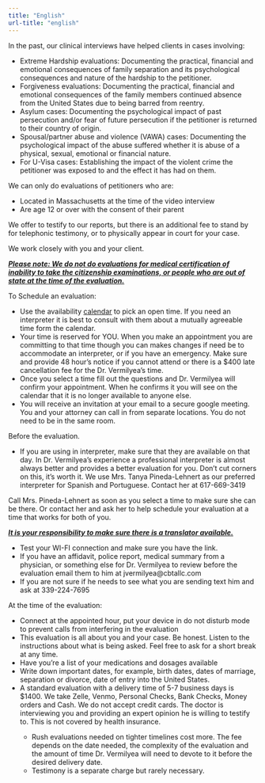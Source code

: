 ```yaml
---
title: "English"
url-title: "english"
---
```

In the past, our clinical interviews have helped clients in cases involving:
<ul>
  <li>Extreme Hardship evaluations: Documenting the practical, financial and emotional consequences of family separation and its psychological consequences and nature of the hardship to the petitioner.</li>
  <li>Forgiveness evaluations: Documenting the practical, financial and emotional consequences of the family members continued absence from the United States due to being barred from reentry.</li>
  <li>Asylum cases: Documenting the psychological impact of past persecution and/or fear of future persecution if the petitioner is returned to their country of origin.</li>
  <li>Spousal/partner abuse and violence (VAWA) cases: Documenting the psychological impact of the abuse suffered whether it is abuse of a physical, sexual, emotional or financial nature.</li>
  <li>For U-Visa cases: Establishing the impact of the violent crime the petitioner was exposed to and the effect it has had on them.</li>
</ul>

We can only do evaluations of petitioners who are:
<ul>
    <li>Located in Massachusetts at the time of the video interview</li>
    <li>Are age 12 or over with the consent of their parent</li>
</ul>

We offer to testify to our reports, but there is an additional fee to stand by for telephonic  testimony, or to physically appear in court for your case.

We work closely with you and your client.

<b><i><u>Please note: We do not do evaluations for medical certification of inability to take the citizenship examinations, or people who are out of state at the time of the evaluation.</u></i></b>

To Schedule an evaluation:
<ul>
    <li>Use the availability <u><a href="/calendar/">calendar</a></u> to pick an open time. If you need an interpreter it is best to consult with them about a mutually agreeable time form the calendar.</li>
    <li>Your time is reserved for YOU. When you make an appointment you are committing to that time though you can makes changes if need be to accommodate an interpreter, or if you have an emergency. Make sure and provide 48 hour’s notice if you cannot attend or there is a $400 late cancellation fee for the Dr. Vermilyea’s time.</li>
    <li>Once you select a time fill out the questions and Dr. Vermilyea will confirm your appointment.  When he confirms it you will see on the calendar that it is no longer available to anyone else.</li>
    <li>You will receive an invitation at your email to a secure google meeting. You and your attorney can call in from separate locations. You do not need to be in the same room.</li>
</ul>

Before the evaluation.
<ul>
    <li>If you are using in interpreter, make sure that they are available on that day. In Dr. Vermilyea’s experience a professional interpreter is almost always better and provides a better evaluation for you. Don’t cut corners on this, it’s worth it. We use Mrs. Tanya Pineda-Lehnert as our preferred interpreter for Spanish and Portuguese.  Contact her at 617-669-3419</li>
</ul>

Call Mrs. Pineda-Lehnert as soon as you select a time to make sure she can be there. Or contact her and ask her to help schedule your evaluation at a time that works for both of you.

<b><i><u>It is your responsibility to make sure there is a translator available.</u></i></b>
<ul>
    <li>Test your WI-FI connection and make sure you have the link.</li>
    <li>If you have an affidavit, police report, medical summary from a physician, or something else for Dr. Vermilyea to review before the evaluation email them to him at jvermilyea@cbtallc.com</li>
    <li>If you are not sure if he needs to see what you are sending text him and ask at 339-224-7695</li>
</ul>

At the time of the evaluation:
<ul>
    <li>Connect at the appointed hour, put your device in do not disturb mode to prevent calls from interfering in the evaluation</li>
    <li>This evaluation is all about you and your case. Be honest. Listen to the instructions about what is being asked. Feel free to ask for a short break at any time.</li>
    <li>Have you’re a list of your medications and dosages available</li>
    <li>Write down important dates, for example, birth dates, dates of marriage, separation or divorce, date of entry into the United States.</li>
    <li>A standard evaluation with a delivery time of 5-7 business days is $1400. We take Zelle, Venmo, Personal Checks, Bank Checks, Money orders and Cash. We do not accept credit cards. The doctor is interviewing you and providing an expert opinion he is willing to testify to. This is not covered by health insurance.</li>
        <ul>
            <li>Rush evaluations needed on tighter timelines cost more. The fee depends on the date needed, the complexity of the evaluation and the amount of time Dr. Vermilyea will need to devote to it before the desired delivery date.</li>
            <li>Testimony is a separate charge but rarely necessary.</li>
        </ul>
</ul>
